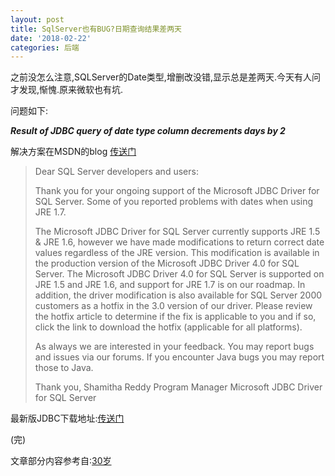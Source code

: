 ```yaml
---
layout: post
title: SqlServer也有BUG?日期查询结果差两天
date: '2018-02-22'
categories: 后端
---
```


之前没怎么注意,SQLServer的Date类型,增删改没错,显示总是差两天.今天有人问才发现,惭愧.原来微软也有坑.

问题如下:

***Result of JDBC query of date type column decrements days by 2***

解决方案在MSDN的blog [传送门](http://blog.30c.org/go.php?url=http://blogs.msdn.com/b/jdbcteam/archive/2012/01/20/hotfix-available-for-date-issue-when-using-jre-1-7.aspx)

> Dear SQL Server developers and users:
> 
> Thank you for your ongoing support of the Microsoft JDBC Driver for SQL Server.  Some of you reported problems with dates when using JRE 1.7.
> 
> The Microsoft JDBC Driver for SQL Server currently supports JRE 1.5 & JRE 1.6, however we have made modifications to return correct date values regardless of the JRE version. This modification is available in the production version of the Microsoft JDBC Driver 4.0 for SQL Server.  The Microsoft JDBC Driver 4.0 for SQL Server
> is supported on JRE 1.5 and JRE 1.6, and support for JRE 1.7 is on our roadmap.
> In addition, the driver modification is also available for SQL Server 2000 customers as a hotfix in the 3.0 version of our driver. Please review the hotfix article to determine if the fix is applicable to you and if so, click the link to download the hotfix (applicable for all platforms).
> 
> As always we are interested in your feedback. You may report bugs and issues via our forums. If you encounter Java bugs you may report those to Java.
> 
> 
> Thank you,
> Shamitha Reddy
> Program Manager Microsoft JDBC Driver for SQL Server

最新版JDBC下载地址:[传送门](https://www.microsoft.com/zh-cn/download/details.aspx?id=11774)

(完)

文章部分内容参考自:[30岁](http://blog.30c.org/2934.html)